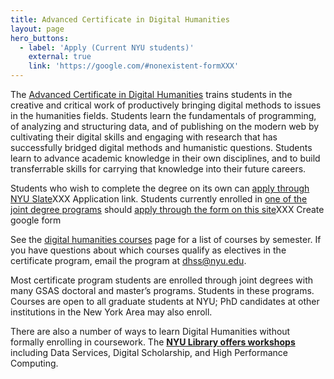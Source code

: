 ```yaml
---
title: Advanced Certificate in Digital Humanities
layout: page
hero_buttons:
  - label: 'Apply (Current NYU students)'
    external: true
    link: 'https://google.com/#nonexistent-formXXX'
---
```


The [Advanced Certificate in Digital Humanities](https://as.nyu.edu/dhss/advanced-certificate.html) trains students in the creative and critical work of productively bringing digital methods to issues in the humanities fields. Students learn the fundamentals of programming,  of analyzing and structuring data, and of publishing on the modern web by cultivating their digital skills and engaging with research that has successfully bridged digital methods and humanistic questions. Students learn to advance academic knowledge in their own disciplines, and to build transferrable skills for carrying that knowledge into their future careers.

Students who wish to complete the degree on its own can [apply through NYU Slate](#)XXX Application link. Students currently enrolled in 
[one of the joint degree programs](/curriculum/certificate/joint-degrees) should [apply through the form on this site](#)XXX Create google form

See the [digital humanities courses](/curriculum/courses/) page for a list of courses by semester. If you have questions about which courses qualify as electives in the certificate program, email the program at dhss@nyu.edu.

Most certificate program students are enrolled through joint degrees with many GSAS doctoral and master’s programs. Students in these programs. Courses are open to all graduate students at NYU; PhD candidates at other institutions in the New York Area may also enroll.

There are also a number of ways to learn Digital Humanities without formally enrolling in coursework. The **[NYU Library offers workshops](https://nyu.libcal.com/)** including Data Services, Digital Scholarship, and High Performance Computing.